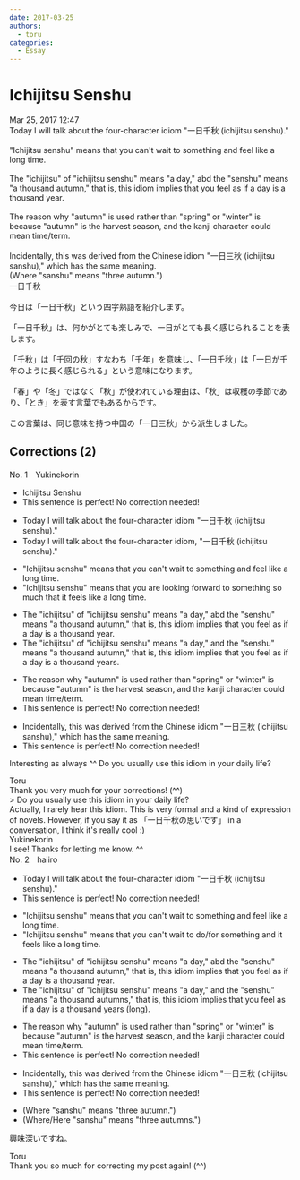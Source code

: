 ```yaml
---
date: 2017-03-25
authors:
  - toru
categories:
  - Essay
---
```


<h1 id="subject_show">Ichijitsu Senshu</h1>
<div class="date">Mar 25, 2017 12:47</div>
<div id="post"><div id="body_show_ori">
Today I will talk about the four-character idiom "一日千秋 (ichijitsu senshu)."<br/><br/>"Ichijitsu senshu" means that you can't wait to something and feel like a long time.<br/><br/>The "ichijitsu" of "ichijitsu senshu" means "a day," abd the "senshu" means "a thousand autumn," that is, this idiom implies that you feel as if a day is a thousand year.<br/><br/>The reason why "autumn" is used rather than "spring" or "winter" is because "autumn" is the harvest season, and the kanji character could mean time/term. <br/><br/>Incidentally, this was derived from the Chinese idiom "一日三秋 (ichijitsu sanshu)," which has the same meaning.<br/>(Where "sanshu" means "three autumn.")
</div></div>

<!-- more -->

<div id="post_ja"><div id="body_show_mo">
一日千秋<br/><br/>今日は「一日千秋」という四字熟語を紹介します。<br/><br/>「一日千秋」は、何かがとても楽しみで、一日がとても長く感じられることを表します。<br/><br/>「千秋」は「千回の秋」すなわち「千年」を意味し、「一日千秋」は「一日が千年のように長く感じられる」という意味になります。<br/><br/>「春」や「冬」ではなく「秋」が使われている理由は、「秋」は収穫の季節であり、「とき」を表す言葉でもあるからです。<br/><br/>この言葉は、同じ意味を持つ中国の「一日三秋」から派生しました。
</div></div>

## Corrections (2)
<div id="block"><div class="first_name"> No. 1　<span class="just_name">Yukinekorin</span></div><div id="block2">
<ul class="correction_field">
<li class="incorrect">Ichijitsu Senshu</li>
<li class="corrected perfect">This sentence is perfect! No correction needed!</li>
</ul>
<ul class="correction_field">
<li class="incorrect">Today I will talk about the four-character idiom "一日千秋 (ichijitsu senshu)."</li>
<li class="corrected correct">
Today I will talk about the four-character idiom<span class="f_blue">,</span> "一日千秋 (ichijitsu senshu)."
</li>
</ul>
<ul class="correction_field">
<li class="incorrect">"Ichijitsu senshu" means that you can't wait to something and feel like a long time.</li>
<li class="corrected correct">
"Ichijitsu senshu" means that <span class="f_blue">you are looking forward to something so much that it feels </span>like a long time.
</li>
</ul>
<ul class="correction_field">
<li class="incorrect">The "ichijitsu" of "ichijitsu senshu" means "a day," abd the "senshu" means "a thousand autumn," that is, this idiom implies that you feel as if a day is a thousand year.</li>
<li class="corrected correct">
The "ichijitsu" of "ichijitsu senshu" means "a day," <span class="f_blue">and</span> the "senshu" means "a thousand autumn," that is, this idiom implies that you feel as if a day is a thousand <span class="f_blue">years</span>.
</li>
</ul>
<ul class="correction_field">
<li class="incorrect">The reason why "autumn" is used rather than "spring" or "winter" is because "autumn" is the harvest season, and the kanji character could mean time/term.</li>
<li class="corrected perfect">This sentence is perfect! No correction needed!</li>
</ul>
<ul class="correction_field">
<li class="incorrect">Incidentally, this was derived from the Chinese idiom "一日三秋 (ichijitsu sanshu)," which has the same meaning.</li>
<li class="corrected perfect">This sentence is perfect! No correction needed!</li>
</ul>
<p class="comment_small">
 Interesting as always ^^ Do you usually use this idiom in your daily life?
</p>

</div><div class="name"><span class="just_name">Toru</span><br>
Thank you very much for your corrections! (^^)<br/>&gt; Do you usually use this idiom in your daily life?<br/>Actually, I rarely hear this idiom. This is very formal and a kind of expression of novels. However, if you say it as 「一日千秋の思いです」 in a conversation, I think it's really cool :)
</div>
<div class="name"><span class="just_name">Yukinekorin</span><br>
I see! Thanks for letting me know. ^^
</div>
</div>
<div id="block"><div class="first_name"> No. 2　<span class="just_name">haiiro</span></div><div id="block2">
<ul class="correction_field">
<li class="incorrect">Today I will talk about the four-character idiom "一日千秋 (ichijitsu senshu)."</li>
<li class="corrected perfect">This sentence is perfect! No correction needed!</li>
</ul>
<ul class="correction_field">
<li class="incorrect">"Ichijitsu senshu" means that you can't wait to something and feel like a long time.</li>
<li class="corrected correct">
"Ichijitsu senshu" means that you can't wait <span class="f_blue">to do/for</span> something and <span class="f_blue">it </span>feel<span class="f_blue">s</span> like a long time.
</li>
</ul>
<ul class="correction_field">
<li class="incorrect">The "ichijitsu" of "ichijitsu senshu" means "a day," abd the "senshu" means "a thousand autumn," that is, this idiom implies that you feel as if a day is a thousand year.</li>
<li class="corrected correct">
The "ichijitsu" of "ichijitsu senshu" means "a day," a<span class="f_blue">n</span>d the "senshu" means "a thousand autumn<span class="f_blue">s</span>," that is, this idiom implies that you feel as if a day is a thousand year<span class="f_blue">s (long)</span>.
</li>
</ul>
<ul class="correction_field">
<li class="incorrect">The reason why "autumn" is used rather than "spring" or "winter" is because "autumn" is the harvest season, and the kanji character could mean time/term.</li>
<li class="corrected perfect">This sentence is perfect! No correction needed!</li>
</ul>
<ul class="correction_field">
<li class="incorrect">Incidentally, this was derived from the Chinese idiom "一日三秋 (ichijitsu sanshu)," which has the same meaning.</li>
<li class="corrected perfect">This sentence is perfect! No correction needed!</li>
</ul>
<ul class="correction_field">
<li class="incorrect">(Where "sanshu" means "three autumn.")</li>
<li class="corrected correct">
(Where/<span class="f_blue">Here </span>"sanshu" means "three autumn<span class="f_blue">s</span>.")
</li>
</ul>
<p class="comment_small">
 興味深いですね。
</p>

</div><div class="name"><span class="just_name">Toru</span><br>
Thank you so much for correcting my post again! (^^)
</div>
</div>
